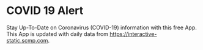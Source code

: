 # COVID 19 Alert
Stay Up-To-Date on Coronavirus (COVID-19) information with this free App. This App is updated with daily data from https://interactive-static.scmp.com.
